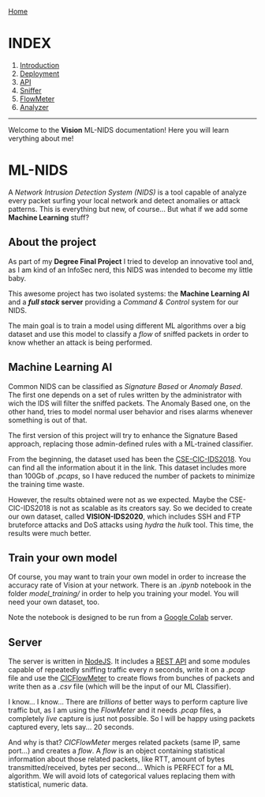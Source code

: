 [Home](https://nagomez97.github.io/ML-NIDS/)

# INDEX
1. [Introduction](documentation.md)
2. [Deployment](deployment.md)
3. [API](design.md)
4. [Sniffer](sniffer.md)
5. [FlowMeter](sniffer.md)
6. [Analyzer](analyzer.md)

---

Welcome to the **Vision** ML-NIDS documentation! Here you will learn verything about me!

# ML-NIDS
A _Network Intrusion Detection System (NIDS)_ is a tool capable of analyze every packet surfing your local network and detect anomalies or attack patterns. This is everything but new, of course... But what if we add some **Machine Learning** stuff?

## About the project
As part of my **Degree Final Project** I tried to develop an innovative tool and, as I am kind of an InfoSec nerd, this NIDS was intended to become my little baby.

This awesome project has two isolated systems: the **Machine Learning AI** and a **_full stack_ server** providing a _Command & Control_ system for our NIDS.

The main goal is to train a model using different ML algorithms over a big dataset and use this model to classify a _flow_ of sniffed packets in order to know whether an attack is being performed.

## Machine Learning AI
Common NIDS can be classified as _Signature Based_ or _Anomaly Based_. The first one depends on a set of rules written by the administrator with wich the IDS will filter the sniffed packets. The Anomaly Based one, on the other hand, tries to model normal user behavior and rises alarms whenever something is out of that.

The first version of this project will try to enhance the Signature Based approach, replacing those admin-defined rules with a ML-trained classifier.

From the beginning, the dataset used has been the [CSE-CIC-IDS2018](https://www.unb.ca/cic/datasets/ids-2018.html). You can find  all the information about it in the link. This dataset includes more than 100Gb of _.pcaps_, so I have reduced the number of packets to minimize the training time waste.

However, the results obtained were not as we expected. Maybe the CSE-CIC-IDS2018 is not as scalable as its creators say. So we decided to create our own dataset, called **VISION-IDS2020**, which includes SSH and FTP bruteforce attacks and DoS attacks using *hydra* the *hulk* tool. This time, the results were much better.

## Train your own model
Of course, you may want to train your own model in order to increase the accuracy rate of Vision at your network. There is an *.ipynb* notebook in the folder *model_training/* in order to help you training your model. You will need your own dataset, too.

Note the notebook is designed to be run from a [Google Colab](https://colab.research.google.com) server.

## Server
The server is written in [NodeJS](https://nodejs.org). It includes a [REST API](api.md) and some modules capable of repeatedly sniffing traffic every _n_ seconds, write it on a _.pcap_ file and use the [CICFlowMeter](https://github.com/ahlashkari/CICFlowMeter) to create flows from bunches of packets and write then as a _.csv_ file (which will be the input of our ML Classifier).

I know... I know... There are _trillions_ of better ways to perform capture live traffic but, as I am using the _FlowMeter_ and it needs _.pcap_ files, a completely _live_ capture is just not possible. So I will be happy using packets captured every, lets say... 20 seconds.

And why is that? _CICFlowMeter_ merges related packets (same IP, same port...) and creates a _flow_. A _flow_ is an object containing statistical information about those related packets, like RTT, amount of bytes transmitted/received, bytes per second... Which is PERFECT for a ML algorithm. We will avoid lots of categorical values replacing them with statistical, numeric data.
